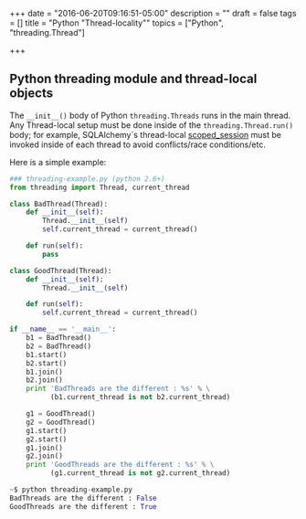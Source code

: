+++
date = "2016-06-20T09:16:51-05:00"
description = ""
draft = false
tags = []
title = "Python \"Thread-locality\""
topics = ["Python", "threading.Thread"]

+++
## Python threading module and thread-local objects

The `__init__()` body of Python `threading.Threads` runs in the main thread.
Any Thread-local setup must be done inside of the `threading.Thread.run()` body;
for example, SQLAlchemy`s thread-local [scoped_session](http://docs.sqlalchemy.org/en/latest/orm/contextual.html) must be invoked inside of each thread to avoid conflicts/race conditions/etc.

Here is a simple example:

```python
### threading-example.py (python 2.6+)
from threading import Thread, current_thread

class BadThread(Thread):
    def __init__(self):
        Thread.__init__(self)
        self.current_thread = current_thread()

    def run(self):
        pass

class GoodThread(Thread):
    def __init__(self):
        Thread.__init__(self)

    def run(self):
        self.current_thread = current_thread()

if __name__ == '__main__':
    b1 = BadThread()
    b2 = BadThread()
    b1.start()
    b2.start()
    b1.join()
    b2.join()
    print 'BadThreads are the different : %s' % \
          (b1.current_thread is not b2.current_thread)

    g1 = GoodThread()
    g2 = GoodThread()
    g1.start()
    g2.start()
    g1.join()
    g2.join()
    print 'GoodThreads are the different : %s' % \
          (g1.current_thread is not g2.current_thread)
```

```python
~$ python threading-example.py
BadThreads are the different : False
GoodThreads are the different : True
```


